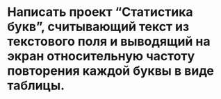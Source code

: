 # Написать проект “Статистика букв”, считывающий текст из текстового поля и выводящий на экран относительную частоту повторения каждой буквы в виде таблицы.
